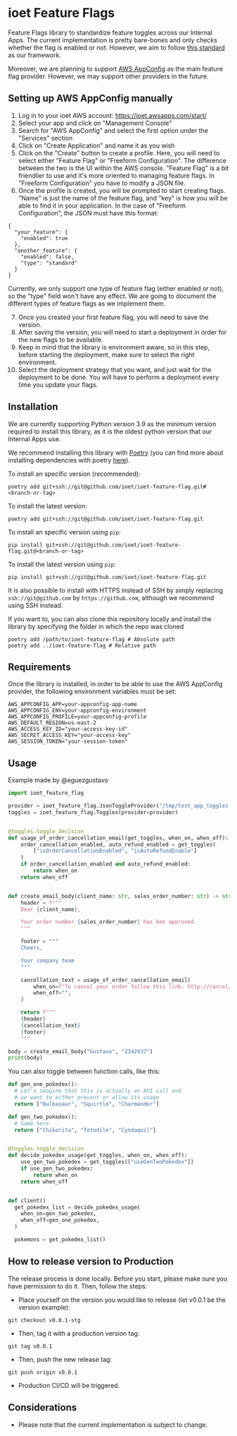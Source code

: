 # ioet Feature Flags

Feature Flags library to standardize feature toggles across our Internal Apps.
The current implementation is pretty bare-bones and only checks whether the flag is enabled or not.
However, we aim to follow [this standard](https://martinfowler.com/articles/feature-toggles.html) as our framework.

Moreover, we are planning to support [AWS AppConfig](https://docs.aws.amazon.com/appconfig/latest/userguide/what-is-appconfig.html) as the main feature flag provider. However, we may support other providers in the future.


## Setting up AWS AppConfig manually

1. Log in to your ioet AWS account: https://ioet.awsapps.com/start/
2. Select your app and click on "Management Console"
3. Search for "AWS AppConfig" and select the first option under the "Services" section
4. Click on "Create Application" and name it as you wish
5. Click on the "Create" button to create a profile. Here, you will need to select either "Feature Flag" or "Freeform Configuration". The difference between the two is the UI within the AWS console. "Feature Flag" is a bit friendlier to use and it's more oriented to managing feature flags. In "Freeform Configuration" you have to modify a JSON file.
6. Once the profile is created, you will be prompted to start creating flags. "Name" is just the name of the feature flag, and "key" is how you will be able to find it in your application. In the case of "Freeform Configuration", the JSON must have this format:
```
{
  "your_feature": {
    "enabled": true
  },
  "another_feature": {
    "enabled": false,
    "type": "standard"
  }
}
```
Currently, we only support one type of feature flag (either enabled or not), so the "type" field won't have any effect. We are going to document the different types of feature flags as we implement them.

7. Once you created your first feature flag, you will need to save the version.
8. After saving the version, you will need to start a deployment in order for the new flags to be available.
9. Keep in mind that the library is environment aware, so in this step, before starting the deployment, make sure to select the right environment.
10. Select the deployment strategy that you want, and just wait for the deployment to be done. You will have to perform a deployment every time you update your flags.


## Installation
We are currently supporting Python version 3.9 as the minimum version required to install this library, as it is the oldest python version that our Internal Apps use.

We recommend installing this library with [Poetry](https://python-poetry.org/) (you can find more about installing dependencies with poetry [here](https://python-poetry.org/docs/cli/#add)).

To install an specific version (recommended):
```shell
poetry add git+ssh://git@github.com/ioet/ioet-feature-flag.git#<branch-or-tag>
```

To install the latest version:
```shell
poetry add git+ssh://git@github.com/ioet/ioet-feature-flag.git
```

To install an specific version using `pip`:
```shell
pip install git+ssh://git@github.com/ioet/ioet-feature-flag.git@<branch-or-tag>
```

To install the latest version using `pip`:
```shell
pip install git+ssh://git@github.com/ioet/ioet-feature-flag.git
```

It is also possible to install with HTTPS instead of SSH by simply replacing `ssh://git@github.com` by `https://github.com`, although we recommend using SSH instead.

If you want to, you can also clone this repository locally and install the library by specifying the folder in which the repo was cloned

```shell
poetry add /path/to/ioet-feature-flag # Absolute path
poetry add ../ioet-feature-flag # Relative path
```

## Requirements
Once the library is installed, in order to be able to use the AWS AppConfig provider, the following environment variables must be set:
```
AWS_APPCONFIG_APP=your-appconfig-app-name
AWS_APPCONFIG_ENV=your-appconfig-environment
AWS_APPCONFIG_PROFILE=your-appconfig-profile
AWS_DEFAULT_REGION=us-east-2
AWS_ACCESS_KEY_ID="your-access-key-id"
AWS_SECRET_ACCESS_KEY="your-access-key"
AWS_SESSION_TOKEN="your-session-token"
```


## Usage

Example made by @eguezgustavo

```python
import ioet_feature_flag

provider = ioet_feature_flag.JsonToggleProvider("/tmp/test_app_toggles.json")
toggles = ioet_feature_flag.Toggles(provider=provider)


@toggles.toggle_decision
def usage_of_order_cancellation_email(get_toggles, when_on, when_off):
    order_cancellation_enabled, auto_refund_enabled = get_toggles(
        ["isOrderCancellationEnabled", "isAutoRefundEnable"]
    )
    if order_cancellation_enabled and auto_refund_enabled:
        return when_on
    return when_off


def create_email_body(client_name: str, sales_order_number: str) -> str:
    header = f"""
    Dear {client_name},

    Your order number {sales_order_number} has bee approved.
    """

    footer = """
    Cheers,

    Your company team
    """

    cancellation_text = usage_of_order_cancellation_email(
        when_on=f"To cancel your order follow this link: http://cancel/{sales_order_number}",
        when_off="",
    )

    return f"""
    {header}
    {cancellation_text}
    {footer}
    """

body = create_email_body("Gustavo", "2342937")
print(body)
```

You can also toggle between function calls, like this:
```python
def gen_one_pokedex():
  # Let's imagine that this is actually an API call and
  # we want to either prevent or allow its usage
  return ["Bulbasaur", "Squirtle", "Charmander"]

def gen_two_pokedex():
  # Same here
  return ["Chikorita", "Totodile", "Cyndaquil"]


@toggles.toggle_decision
def decide_pokedex_usage(get_toggles, when_on, when_off):
    use_gen_two_pokedex = get_toggles(["useGenTwoPokedex"])
    if use_gen_two_pokedex:
        return when_on
    return when_off


def client()
  get_pokedex_list = decide_pokedex_usage(
    when_on=gen_two_pokedex,
    when_off=gen_one_pokedex,
  )

  pokemons = get_pokedex_list()
```

## How to release version to Production
The release process is done locally. Before you start, please make sure you have permission to
do it. Then, follow the steps:
- Place yourself on the version you would like to release (let v0.0.1 be the version example):

```
git checkout v0.0.1-stg
```

- Then, tag it with a production version tag:

```
git tag v0.0.1
```

- Then, push the new release tag:

```
git push origin v0.0.1
```

- Production CI/CD will be triggered.

## Considerations
- Please note that the current implementation is subject to change.
